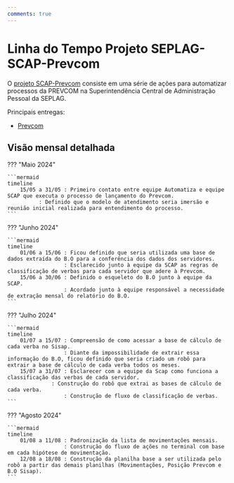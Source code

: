 ```yaml
---
comments: true
---
```


# Linha do Tempo Projeto SEPLAG-SCAP-Prevcom

O [projeto SCAP-Prevcom](https://github.com/automatiza-mg/projeto-seplag-scap) consiste em uma série de ações para automatizar processos da PREVCOM na Superintendência Central de Administração Pessoal da SEPLAG. 

Principais entregas: 

- [Prevcom](https://github.com/automatiza-mg/projeto-seplag-scap/issues/20)


## Visão mensal detalhada

??? "Maio 2024"

    ```mermaid
    timeline
        15/05 a 31/05 : Primeiro contato entre equipe Automatiza e equipe SCAP que executa o processo de lançamento do Prevcom.
		      : Definido que o modelo de atendimento seria imersão e reunião inicial realizada para entendimento do processo.	            
    ```

??? "Junho 2024"

    ```mermaid
    timeline
        01/06 a 15/06 : Ficou definido que seria utilizada uma base de dados extraída do B.O para a conferência dos dados dos servidores.
                      : Esclarecido junto à equipe da SCAP as regras de classificação de verbas para cada servidor que adere à Prevcom.
        15/06 a 30/06 : Definido o esqueleto do B.O junto à equipe da SCAP.
                      : Acordado junto à equipe responsável a necessidade de extração mensal do relatório do B.O.          
    ```

??? "Julho 2024"

    ```mermaid
    timeline
        01/07 a 15/07 : Compreensão de como acessar a base de cálculo de cada verba no Sisap.
                      : Diante da impossibilidade de extrair essa informação do B.O, ficou definido que seria criado um robô para extrair a base de cálculo de cada verba todos os meses.
        15/07 a 31/07 : Esclarecer com a equipe da Scap como funciona a classificação das verbas de cada servidor.
	              : Construção do robô que extrai as bases de cálculo de cada verba.  		
                      : Construção de fluxo de classificação de verbas. 
    ```

??? "Agosto 2024"

    ```mermaid
    timeline
        01/08 a 11/08 : Padronização da lista de movimentações mensais.
                      : Construção do fluxo de ações no terminal com base em cada hipótese de movimentação.
        12/08 a 18/08 : Construção da planilha base a ser utilizada pelo robô a partir das demais planilhas (Movimentações, Posição Prevcom e B.O Sisap).
    ```
